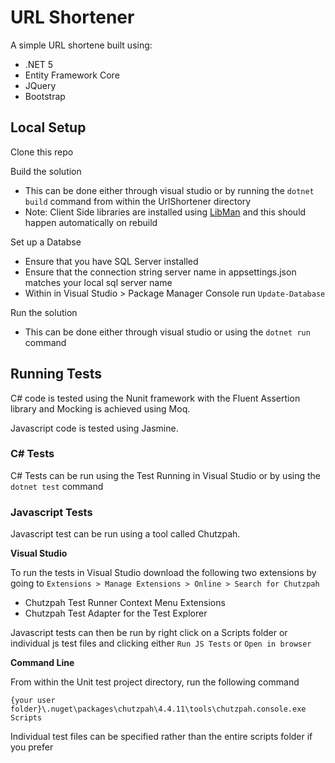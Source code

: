 # URL Shortener
A simple URL shortene built using:
* .NET 5
* Entity Framework Core
* JQuery
* Bootstrap



## Local Setup
Clone this repo

Build the solution
* This can be done either through visual studio or by running the `dotnet build` command from within the UrlShortener directory
* Note: Client Side libraries are installed using [LibMan](https://docs.microsoft.com/en-us/aspnet/core/client-side/libman/?view=aspnetcore-5.0) and this should happen automatically on rebuild 

Set up a Databse
* Ensure that you have SQL Server installed
* Ensure that the connection string server name in appsettings.json matches your local sql server name
* Within in Visual Studio > Package Manager Console run `Update-Database`

Run the solution
* This can be done either through visual studio or using the `dotnet run` command


## Running Tests
C# code is tested using the Nunit framework with the Fluent Assertion library and Mocking is achieved using Moq. 

Javascript code is tested using Jasmine.

### C# Tests
C# Tests can be run using the Test Running in Visual Studio or by using the `dotnet test` command

### Javascript Tests
Javascript test can be run using a tool called Chutzpah.

**Visual Studio**

To run the tests in Visual Studio download the following two extensions by going to `Extensions > Manage Extensions > Online > Search for Chutzpah`

* Chutzpah Test Runner Context Menu Extensions
* Chutzpah Test Adapter for the Test Explorer

Javascript tests can then be run by right click on a Scripts folder or individual js test files and clicking either `Run JS Tests` or `Open in browser`

**Command Line**

From within the Unit test project directory, run the following command

`{your user folder}\.nuget\packages\chutzpah\4.4.11\tools\chutzpah.console.exe Scripts`

Individual test files can be specified rather than the entire scripts folder if you prefer
